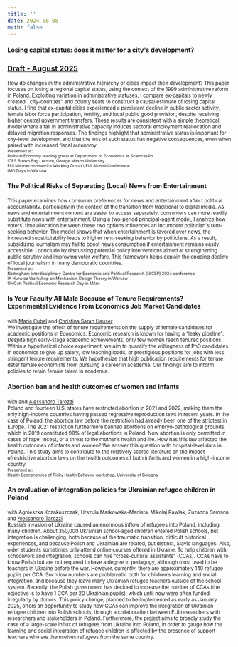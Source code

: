 ```yaml
---
title: ''
date: 2024-08-08
math: false
---
```

#### Losing capital status: does it matter for a city's development?
### [Draft - August 2025](/uploads/Capitals_draft_August.pdf)
<span style="font-size:0.8em;"> How do changes in the administrative hierarchy of cities impact their development? This paper focuses on losing a regional capital status, using the context of the 1999 administrative reform in Poland.  Exploiting variation in administrative statuses, I compare ex-capitals to newly created ``city-counties" and county seats to construct a causal estimate of losing capital status. I find that ex-capital cities experienced a persistent decline in public sector activity, female labor force participation, fertility, and local public good provision, despite receiving higher central government transfers. These results are consistent with a simple theoretical model where a fall in administrative capacity induces sectoral employment reallocation and delayed migration responses. The findings highlight that administrative status is important for city-level development and that the loss of such status has negative consequences, even when paired with increased fiscal autonomy. </span>\
<span style="font-size:0.65em;"> Presented at:\
Political Economy reading group at Department of Economics at SciencesPo \
ICES Brown Bag Lecture, George Mason University \
EUI Microeconometrics Working Group \ 
EUI Alumni Conference \
IMD Days in Warsaw
 </span>






#### The Political Risks of Separating (Local) News from Entertainment
<span style="font-size:0.8em;"> This paper examines how consumer preferences for news and entertainment affect political accountability, particularly in the context of the transition from traditional to digital media. As news and entertainment content are easier to access separately, consumers can more readily substitute news with entertainment. Using a two-period principal-agent model, I analyze how voters' time allocation between these two options influences an incumbent politician's rent-seeking behavior. The model shows that when entertainment is favored over news, the increased substitutability leads to higher rent-seeking behavior by politicians. As a result, subsidizing journalism may fail to boost news consumption if entertainment remains easily accessible. I conclude by discussing potential policy interventions aimed at strengthening public scrutiny and improving voter welfare. This framework helps explain the ongoing decline of local journalism in many democratic countries. </span> \
<span style="font-size:0.65em;"> Presented at:\
Nottingham Interdisciplinary Centre for Economic and Political Research (NICEP) 2024 conference \
IX Hurwicz Workshop on Mechanism Design Theory in Warsaw \
UniCatt Political Economy Research Day in Milan
</span>

#### Is Your Faculty All Male Because of Tenure Requirements?<br>Experimental Evidence From Economics Job Market Candidates
<span style="font-size:0.8em;"> with [Maria Cubel](https://sites.google.com/site/mariacubel/home) and [Christina Sarah Hauser](https://sites.google.com/view/christinasarahhauser)\
We investigate the effect of tenure requirements on the supply of female candidates for academic positions in Economics. Economic research is known for having a “leaky pipeline”: Despite high early-stage academic achievements, only few women reach tenured positions. Within a hypothetical choice experiment, we aim to quantify the willingness of PhD candidates in economics to give up salary, low teaching loads, or prestigious positions for jobs with less stringent tenure requirements. We hypothesize that high publication requirements for tenure deter female economists from pursuing a career in academia. Our findings aim to inform policies to retain female talent in academia. </span>


#### Abortion ban and health outcomes of women and infants
<span style="font-size:0.8em;"> with and [Alessandro Tarozzi](https://sites.google.com/site/alessandrotarozzi/home)\
Poland and fourteen U.S. states have restricted abortion in 2021 and 2022, making them the only high-income countries having passed regressive reproduction laws in recent years. In the case of Poland, the abortion law before the restriction had already been one of the strictest in Europe. The 2021 restriction furthermore banned abortions on embryo-pathological grounds, which in 2019 constituted 98% of legal abortions in Poland. Now abortion is only permitted in cases of rape, incest, or a threat to the mother’s health and life. How has this law affected the health outcomes of infants and women? We answer this question with hospital-level data in Poland. This study aims to contribute to the relatively scarce literature on the impact ofrestrictive abortion laws on the health outcomes of both infants and women in a high-income country. </span>\
<span style="font-size:0.65em;"> Presented at:\
Health Econonomics of Risky Health Behavior workshop, University of Bologna
</span>

#### An evaluation of integration policies for Ukrainian refugee children in Poland
<span style="font-size:0.8em;"> with Agnieszka Kozakoszczak, Urszula Markowska-Manista, Mikołaj Pawlak, Zuzanna Samson and [Alessandro Tarozzi](https://sites.google.com/site/alessandrotarozzi/home)\
Russia’s invasion of Ukraine caused an enormous inflow of refugees into Poland, including many children. About 350,000 Ukrainian school-aged children entered Polish schools, but integration is challenging, both because of the traumatic transition, difficult historical experiences, and because Polish and Ukrainian are related, but distinct, Slavic languages. Also, older students sometimes only attend online courses offered in Ukraine. To help children with schoolwork and integration, schools can hire “cross-cultural assistants” (CCAs). CCAs have to know Polish but are not required to have a degree in pedagogy, although most used to be teachers in Ukraine before the war. However, currently, there are approximately 140 refugee pupils per CCA. Such low numbers are problematic both for children’s learning and social integration, and because they leave many Ukrainian refugee teachers outside of the school system. Recently, the Polish government has decided to increase the number of CCAs (the objective is to have 1 CCA per 20 Ukrainian pupils), which until now were often funded irregularly by donors. This policy change, planned to be implemented as early as January 2025, offers an opportunity to study how CCAs can improve the integration of Ukrainian refugee children into Polish schools, through a collaboration between EUI researchers with researchers and stakeholders in Poland. Furthermore, the project aims to broadly study the case of a large-scale influx of refugees from Ukraine into Poland, in order to gauge how the learning and social integration of refugee children is affected by the presence of support teachers who are themselves refugees from the same country.</span>